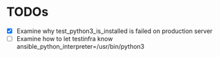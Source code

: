 TODOs
=====
- [x] Examine why test_python3_is_installed is failed on production server
- [ ] Examine how to let testinfra know ansible_python_interpreter=/usr/bin/python3
